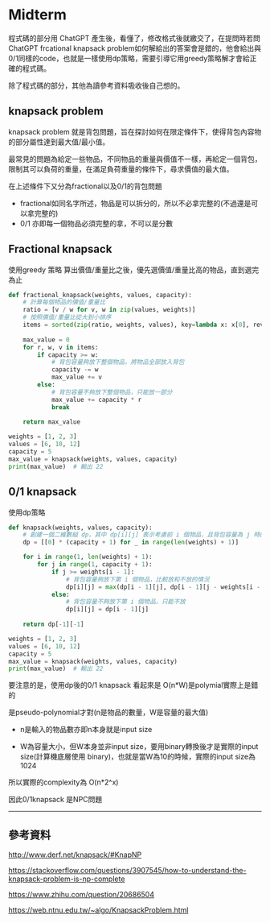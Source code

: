 # Midterm
程式碼的部分用 ChatGPT 產生後，看懂了，修改格式後就繳交了，在提問時若問ChatGPT frcational knapsack problem如何解給出的答案會是錯的，他會給出與0/1同樣的code，也就是一樣使用dp策略，需要引導它用greedy策略解才會給正確的程式碼。

除了程式碼的部分，其他為讀參考資料吸收後自己想的。
## knapsack problem
knapsack problem 就是背包問題，旨在探討如何在限定條件下，使得背包內容物的部分屬性達到最大值/最小值。

最常見的問題為給定一些物品，不同物品的重量與價值不一樣，再給定一個背包，限制其可以負荷的重量，在滿足負荷重量的條件下，尋求價值的最大值。

在上述條件下又分為fractional以及0/1的背包問題
* fractional如同名字所述，物品是可以拆分的，所以不必拿完整的(不過還是可以拿完整的)
* 0/1 亦即每一個物品必須完整的拿，不可以是分數

## Fractional knapsack
使用greedy 策略 
算出價值/重量比之後，優先選價值/重量比高的物品，直到選完為止
```python
def fractional_knapsack(weights, values, capacity):
    # 計算每個物品的價值/重量比
    ratio = [v / w for v, w in zip(values, weights)]
    # 按照價值/重量比從大到小排序
    items = sorted(zip(ratio, weights, values), key=lambda x: x[0], reverse=True)
    
    max_value = 0
    for r, w, v in items:
        if capacity >= w:
            # 背包容量夠放下整個物品，將物品全部放入背包
            capacity -= w
            max_value += v
        else:
            # 背包容量不夠放下整個物品，只能放一部分
            max_value += capacity * r
            break
    
    return max_value

weights = [1, 2, 3]
values = [6, 10, 12]
capacity = 5
max_value = knapsack(weights, values, capacity)
print(max_value)  # 輸出 22

```

## 0/1 knapsack
使用dp策略
```python
def knapsack(weights, values, capacity):
    # 創建一個二維數組 dp，其中 dp[i][j] 表示考慮前 i 個物品，且背包容量為 j 時的最大價值。
    dp = [[0] * (capacity + 1) for _ in range(len(weights) + 1)]

    for i in range(1, len(weights) + 1):
        for j in range(1, capacity + 1):
            if j >= weights[i - 1]:
                # 背包容量夠放下第 i 個物品，比較放和不放的情況
                dp[i][j] = max(dp[i - 1][j], dp[i - 1][j - weights[i - 1]] + values[i - 1])
            else:
                # 背包容量不夠放下第 i 個物品，只能不放
                dp[i][j] = dp[i - 1][j]
    
    return dp[-1][-1]

weights = [1, 2, 3]
values = [6, 10, 12]
capacity = 5
max_value = knapsack(weights, values, capacity)
print(max_value)  # 輸出 22
```

要注意的是，使用dp後的0/1 knapsack 看起來是 O(n*W)是polymial實際上是錯的

是pseudo-polynomial才對(n是物品的數量，W是容量的最大值)

* n是輸入的物品數亦即n本身就是input size

* W為容量大小，但W本身並非input size，要用binary轉換後才是實際的input size(計算機底層使用 binary)，也就是當W為10的時候，實際的input size為1024

所以實際的complexity為 O(n*2^x)

因此0/1knapsack 是NPC問題

------
## 參考資料
http://www.derf.net/knapsack/#KnapNP

https://stackoverflow.com/questions/3907545/how-to-understand-the-knapsack-problem-is-np-complete

https://www.zhihu.com/question/20686504

https://web.ntnu.edu.tw/~algo/KnapsackProblem.html